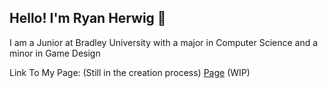 ## Hello! I'm Ryan Herwig 👋
I am a Junior at Bradley University with a major in Computer Science and a minor in Game Design

Link To My Page: (Still in the creation process) [Page](https://ryanherwig.github.io/) (WIP)
<!--
**RyanHerwig/RyanHerwig** is a ✨ _special_ ✨ repository because its `README.md` (this file) appears on your GitHub profile.

Here are some ideas to get you started:

- 🔭 I’m currently working on ...
- 🌱 I’m currently learning ...
- 👯 I’m looking to collaborate on ...
- 🤔 I’m looking for help with ...
- 💬 Ask me about ...
- 📫 How to reach me: ...
- 😄 Pronouns: ...
- ⚡ Fun fact: ...
-->
